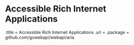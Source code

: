 # Accessible Rich Internet Applications

.title = Accessible Rich Internet Applications
.url = <WAI-ARIA>
.package = github.com/gowebapi/webapi/aria
